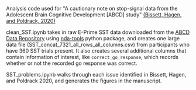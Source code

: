 Analysis code used for "A cautionary note on stop-signal data from the Adolescent Brain Cognitive Development [ABCD] study" [(Bissett, Hagen, and Poldrack, 2020)](https://www.biorxiv.org/content/10.1101/2020.05.08.084707v1)

clean_SST.ipynb takes in raw E-Prime SST data downloaded from the [ABCD Data Repository](https://nda.nih.gov/abcd) using [nda-tools](https://github.com/NDAR/nda-tools) python package, and creates one large data file (SST_concat_7321_all_rows_all_columns.csv) from participants who have 360 SST trials present. It also creates several additional columns that contain information of interest, like `correct_go_response`, which records whether or not the recorded go response was correct. 

SST_problems.ipynb walks through each issue identified in Bissett, Hagen, and Poldrack 2020, and generates the figures in the manuscript. 


